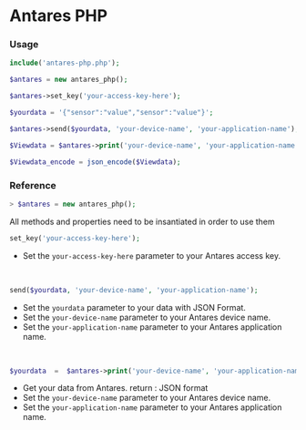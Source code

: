 # Antares PHP

### Usage
```php    
include('antares-php.php');

$antares = new antares_php();

$antares->set_key('your-access-key-here');

$yourdata = '{"sensor":"value","sensor":"value"}';

$antares->send($yourdata, 'your-device-name', 'your-application-name');  

$Viewdata = $antares->print('your-device-name', 'your-application-name');

$Viewdata_encode = json_encode($Viewdata);
``` 


### Reference

```php
> $antares = new antares_php(); 
```
All methods and properties need to be insantiated in order to use them


```php 
set_key('your-access-key-here');
``` 		
- Set the  `your-access-key-here` parameter to your Antares access key.

<br/>

```php 
send($yourdata, 'your-device-name', 'your-application-name'); 
``` 		
- Set the  `yourdata` parameter to your data with JSON Format.
- Set the  `your-device-name` parameter to your Antares device name.
- Set the  `your-application-name` parameter to your Antares application name.

<br/>

```php 
$yourdata  =  $antares->print('your-device-name', 'your-application-name');
``` 		
- Get your data from Antares. return : JSON format
- Set the  `your-device-name` parameter to your Antares device name.
- Set the  `your-application-name` parameter to your Antares application name.

